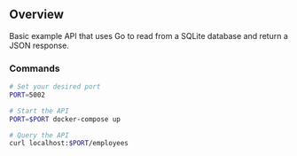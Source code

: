 ## Overview

Basic example API that uses Go to read from a SQLite database and return a JSON response.

### Commands

```bash
# Set your desired port
PORT=5002

# Start the API
PORT=$PORT docker-compose up
```

```bash
# Query the API
curl localhost:$PORT/employees
```